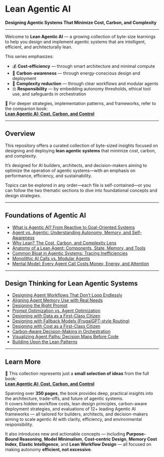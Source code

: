 # Lean Agentic AI  
**Designing Agentic Systems That Minimize Cost, Carbon, and Complexity**

---

Welcome to **Lean Agentic AI** — a growing collection of byte-size learnings to help you design and implement agentic systems that are intelligent, efficient, and architecturally lean.

This series emphasizes:

- 💰 **Cost-efficiency** — through smart architecture and minimal compute  
- 🌱 **Carbon-awareness** — through energy-conscious design and deployment  
- 🧠 **Complexity reduction** — through clear workflows and modular agents  
- ⚖️ **Responsibility** — by embedding autonomy thresholds, ethical tool use, and safeguards in orchestration

📖 For deeper strategies, implementation patterns, and frameworks, refer to the companion book:  
[**Lean Agentic AI: Cost, Carbon, and Control**](https://leanagenticai.com/)

---

## Overview

This repository offers a curated collection of byte-sized insights focused on designing and deploying **lean agentic systems** that minimize cost, carbon, and complexity.

It’s designed for AI builders, architects, and decision-makers aiming to optimize the operation of agentic systems—with an emphasis on performance, efficiency, and sustainability.

Topics can be explored in any order—each file is self-contained—or you can follow the two thematic sections to dive into foundational concepts and design strategies.

---

## Foundations of Agentic AI

- [What is Agentic AI? From Reactive to Goal-Oriented Systems](foundation-agentic-ai/what-is-agentic-ai.md)  
- [Agent vs. Agentic: Understanding Autonomy, Memory, and Self-Awareness](foundation-agentic-ai/agent-vs-agentic.md)  
- [Why Lean? The Cost, Carbon, and Complexity Lens](foundation-agentic-ai/why-lean-agentic-ai.md)  
- [Anatomy of a Lean Agent: Components, State, Memory, and Tools](foundation-agentic-ai/anatomy-of-a-lean-agent.md)  
- [Common Bloat in Agentic Systems: Tracing Inefficiencies](foundation-agentic-ai/common-bloat-in-agentic-systems.md)  
- [Monolithic AI Calls vs. Modular Agents](foundation-agentic-ai/monolithic-vs-modular-agents.md)  
- [Mental Model: Every Agent Call Costs Money, Energy, and Attention](foundation-agentic-ai/mental-model-agent-call-cost.md)

---

## Design Thinking for Lean Agentic Systems

- [Designing Agent Workflows That Don’t Loop Endlessly](lean-agentic-design-thinking/designing-agent-workflows.md)  
- [Aligning Agent Memory Use with Real Needs](lean-agentic-design-thinking/aligning-agent-memory-use.md)  
- [Designing the Right Prompt](lean-agentic-design-thinking/designing-the-right-prompt.md)  
- [Prompt Optimization vs. Agent Optimization](lean-agentic-design-thinking/prompt-vs-agent-optimization.md)  
- [Designing with Data as a First-Class Citizen](lean-agentic-design-thinking/designing-with-data.md)  
- [Designing with Fallback Models (FrugalGPT-style Routing)](lean-agentic-design-thinking/designing-with-fallback-models.md)  
- [Designing with Cost as a First-Class Citizen](lean-agentic-design-thinking/designing-with-cost.md)  
- [Carbon-Aware Decision-Making in Orchestration](lean-agentic-design-thinking/carbon-aware-orchestration.md)  
- [Visualizing Agent Paths: Decision Maps Before Code](lean-agentic-design-thinking/visualizing-agent-paths.md)  
- [Building Upon the Lean Patterns](lean-agentic-design-thinking/building-upon-lean-patterns.md)

---

## Learn More

📖 This collection represents just a **small selection of ideas** from the full book:  
**[Lean Agentic AI: Cost, Carbon, and Control](https://leanagenticai.com/)**

Spanning over **350 pages**, the book provides deep, practical insights into the architecture, trade-offs, and future of agentic systems.  
It covers hidden workflow costs, lean design principles, carbon-aware deployment strategies, and evaluations of 12+ leading Agentic AI frameworks — all tailored for builders, architects, and decision-makers aiming to scale agentic AI with clarity, efficiency, and environmental responsibility. 

It also introduces new and actionable concepts — including **Purpose-Bound Reasoning**, **Model Minimalism**, **Cost-centric Design**, **Memory Cost Index**, **Elastic Intelligence**, and **Lean Workflow Design** — all focused on making autonomy **efficient, not excessive**.

